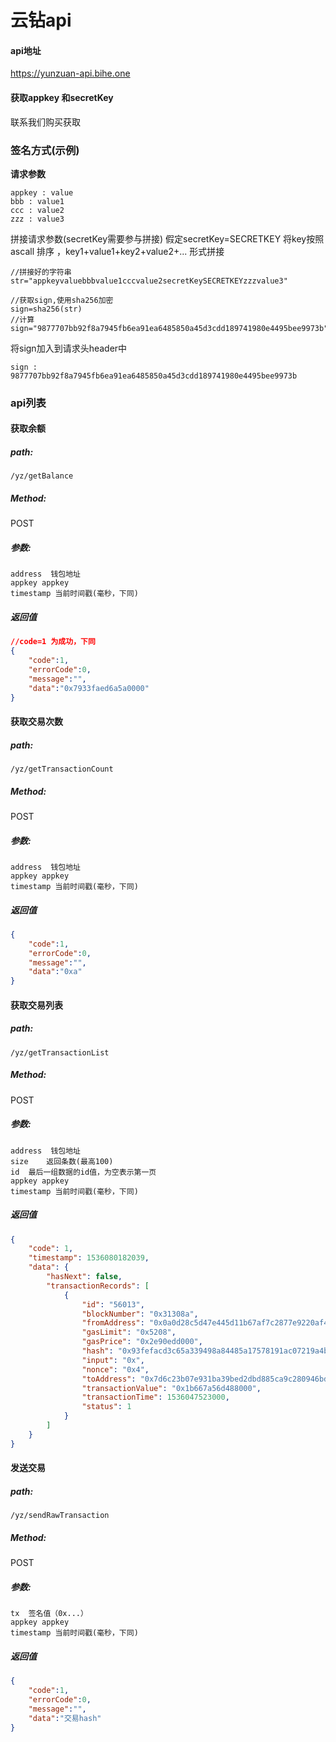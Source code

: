 # 云钻api

#### api地址

https://yunzuan-api.bihe.one

#### 获取appkey 和secretKey
联系我们购买获取

### 签名方式(示例)

**请求参数**

```
appkey : value
bbb : value1
ccc : value2
zzz : value3
```

拼接请求参数(secretKey需要参与拼接)
假定secretKey=SECRETKEY
将key按照ascall 排序 ，key1+value1+key2+value2+... 形式拼接

```
//拼接好的字符串
str="appkeyvaluebbbvalue1cccvalue2secretKeySECRETKEYzzzvalue3"

//获取sign,使用sha256加密
sign=sha256(str)
//计算sign="9877707bb92f8a7945fb6ea91ea6485850a45d3cdd189741980e4495bee9973b"

```

将sign加入到请求头header中
```
sign : 9877707bb92f8a7945fb6ea91ea6485850a45d3cdd189741980e4495bee9973b
```


### api列表

#### 获取余额

##### path:

`/yz/getBalance`

##### Method:

POST

##### 参数:

```
address  钱包地址
appkey appkey
timestamp 当前时间戳(毫秒，下同)
```

##### 返回值

```json
//code=1 为成功，下同
{
    "code":1,
    "errorCode":0,
    "message":"",
    "data":"0x7933faed6a5a0000"
}

```


#### 获取交易次数

##### path:

`/yz/getTransactionCount`

##### Method:

POST

##### 参数:

```
address  钱包地址
appkey appkey
timestamp 当前时间戳(毫秒，下同)
```

##### 返回值

```json
{
    "code":1,
    "errorCode":0,
    "message":"",
    "data":"0xa"
}

```


#### 获取交易列表

##### path:

`/yz/getTransactionList`

##### Method:

POST

##### 参数:

```
address  钱包地址
size    返回条数(最高100)
id  最后一组数据的id值，为空表示第一页
appkey appkey
timestamp 当前时间戳(毫秒，下同)
```

##### 返回值

```json
{
    "code": 1,
    "timestamp": 1536080182039,
    "data": {
        "hasNext": false,
        "transactionRecords": [
            {
                "id": "56013",
                "blockNumber": "0x31308a",
                "fromAddress": "0x0a0d28c5d47e445d11b67af7c2877e9220af45ca",
                "gasLimit": "0x5208",
                "gasPrice": "0x2e90edd000",
                "hash": "0x93fefacd3c65a339498a84485a17578191ac07219a4b1d6421890697ad5e790b",
                "input": "0x",
                "nonce": "0x4",
                "toAddress": "0x7d6c23b07e931ba39bed2dbd885ca9c280946bd5",
                "transactionValue": "0x1b667a56d488000",
                "transactionTime": 1536047523000,
                "status": 1
            }
        ]
    }
}

```


#### 发送交易

##### path:

`/yz/sendRawTransaction`

##### Method:

POST

##### 参数:

```
tx  签名值（0x...）
appkey appkey
timestamp 当前时间戳(毫秒，下同)
```

##### 返回值

```json
{
    "code":1,
    "errorCode":0,
    "message":"",
    "data":"交易hash"
}

```


